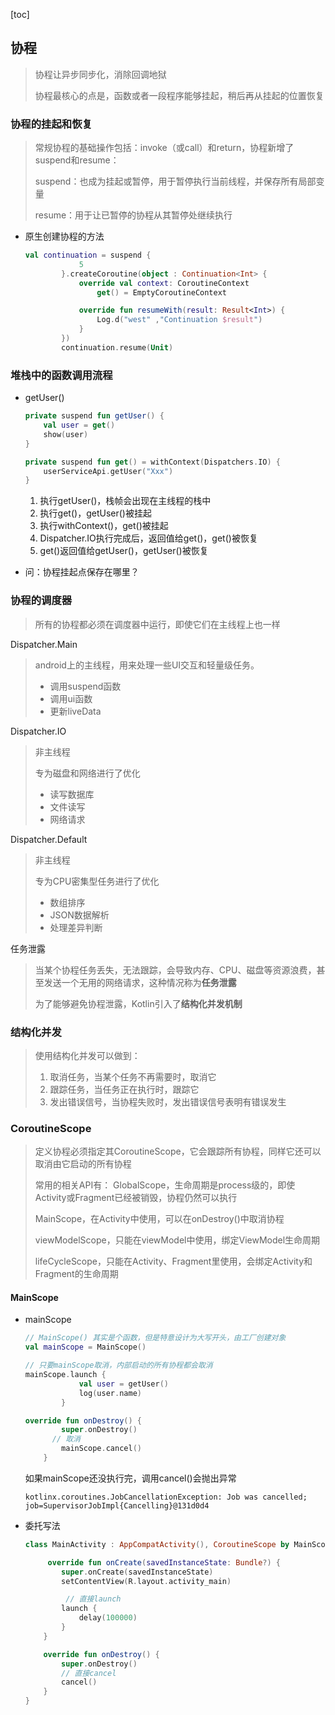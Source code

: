 [toc]

## 协程

> 协程让异步同步化，消除回调地狱
>
> 协程最核心的点是，函数或者一段程序能够挂起，稍后再从挂起的位置恢复

### 协程的挂起和恢复

> 常规协程的基础操作包括：invoke（或call）和return，协程新增了suspend和resume：
>
> suspend：也成为挂起或暂停，用于暂停执行当前线程，并保存所有局部变量
>
> resume：用于让已暂停的协程从其暂停处继续执行

- 原生创建协程的方法

  ```kotlin
  val continuation = suspend {
              5
          }.createCoroutine(object : Continuation<Int> {
              override val context: CoroutineContext
                  get() = EmptyCoroutineContext
  
              override fun resumeWith(result: Result<Int>) {
                  Log.d("west" ,"Continuation $result")
              }
          })
          continuation.resume(Unit)
  ```

### 堆栈中的函数调用流程

- getUser()

  ````kotlin
  private suspend fun getUser() {
      val user = get()
      show(user)
  }
  
  private suspend fun get() = withContext(Dispatchers.IO) {
      userServiceApi.getUser("Xxx")
  }
  ````

  1. 执行getUser()，栈帧会出现在主线程的栈中
  2. 执行get()，getUser()被挂起
  3. 执行withContext()，get()被挂起
  4. Dispatcher.IO执行完成后，返回值给get()，get()被恢复
  5. get()返回值给getUser()，getUser()被恢复
  
- 问：协程挂起点保存在哪里？

### 协程的调度器

> 所有的协程都必须在调度器中运行，即使它们在主线程上也一样

Dispatcher.Main

> android上的主线程，用来处理一些UI交互和轻量级任务。
>
> - 调用suspend函数
> - 调用ui函数
> - 更新liveData

Dispatcher.IO

> 非主线程
>
> 专为磁盘和网络进行了优化
>
> - 读写数据库
> - 文件读写
> - 网络请求

Dispatcher.Default

> 非主线程
>
> 专为CPU密集型任务进行了优化
>
> - 数组排序
> - JSON数据解析
> - 处理差异判断

任务泄露

> 当某个协程任务丢失，无法跟踪，会导致内存、CPU、磁盘等资源浪费，甚至发送一个无用的网络请求，这种情况称为**任务泄露**
>
> 为了能够避免协程泄露，Kotlin引入了**结构化并发机制**

### 结构化并发

> 使用结构化并发可以做到：
>
> 1. 取消任务，当某个任务不再需要时，取消它
> 2. 跟踪任务，当任务正在执行时，跟踪它
> 3. 发出错误信号，当协程失败时，发出错误信号表明有错误发生

### CoroutineScope

> 定义协程必须指定其CoroutineScope，它会跟踪所有协程，同样它还可以取消由它启动的所有协程
>
> 常用的相关API有：
> GlobalScope，生命周期是process级的，即使Activity或Fragment已经被销毁，协程仍然可以执行
>
> MainScope，在Activity中使用，可以在onDestroy()中取消协程
>
> viewModelScope，只能在viewModel中使用，绑定ViewModel生命周期
>
> lifeCycleScope，只能在Activity、Fragment里使用，会绑定Activity和Fragment的生命周期

#### MainScope

- mainScope

  ```kotlin
  // MainScope() 其实是个函数，但是特意设计为大写开头，由工厂创建对象
  val mainScope = MainScope()
  
  // 只要mainScope取消，内部启动的所有协程都会取消
  mainScope.launch {
              val user = getUser()
              log(user.name)
          }
  
  override fun onDestroy() {
          super.onDestroy()
      	// 取消
          mainScope.cancel()
      }
  ```

  如果mainScope还没执行完，调用cancel()会抛出异常

  ```
  kotlinx.coroutines.JobCancellationException: Job was cancelled; job=SupervisorJobImpl{Cancelling}@131d0d4
  ```

- 委托写法

  ```kotlin
  class MainActivity : AppCompatActivity(), CoroutineScope by MainScope(){
  
       override fun onCreate(savedInstanceState: Bundle?) {
          super.onCreate(savedInstanceState)
          setContentView(R.layout.activity_main)
  
           // 直接launch
          launch {
              delay(100000)
          }
      }
  
      override fun onDestroy() {
          super.onDestroy()
          // 直接cancel
          cancel()
      }
  }
  ```